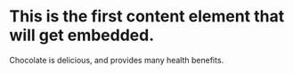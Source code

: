 # This is the first content element that will get embedded.

Chocolate is delicious, and provides many health benefits.
